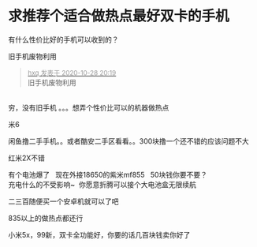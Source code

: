 # 求推荐个适合做热点最好双卡的手机


有什么性价比好的手机可以收到的？

旧手机废物利用

<div class="quote"><blockquote><font size="2"><a href="https://www.hostloc.com/forum.php?mod=redirect&amp;goto=findpost&amp;pid=9365990&amp;ptid=759549" target="_blank"><font color="#999999">hxq 发表于 2020-10-28 20:19</font></a></font><br />
旧手机废物利用</blockquote></div><br />
穷，没有旧手机 。。。想弄个性价比可以的机器做热点

米6

闲鱼撸二手手机。。或者酷安二手区看看。。300块撸一个还不错的应该问题不大<img src="static/image/smiley/default/lol.gif" smilieid="12" border="0" alt="" />

红米2X不错<img id="aimg_PPF5B" onclick="zoom(this, this.src, 0, 0, 0)" class="zoom" src="https://cdn.jsdelivr.net/gh/hishis/forum-master/public/images/patch.gif" onmouseover="img_onmouseoverfunc(this)" onload="thumbImg(this)" border="0" alt="" />

有个电池爆了&nbsp; &nbsp;现在外接18650的紫米mf855&nbsp; &nbsp;50块钱你要不要？<img src="static/image/smiley/default/lol.gif" smilieid="12" border="0" alt="" /><br />
充电什么的不受影响~&nbsp;&nbsp;你愿意折腾可以接个大电池盒无限续航<img src="static/image/smiley/default/victory.gif" smilieid="14" border="0" alt="" />

二三百随便买一个安卓机就可以了吧

835以上的做热点都还行

小米5x，99新，双卡全功能好，你要的话几百块钱卖你好了
